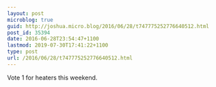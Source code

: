 ```yaml
---
layout: post
microblog: true
guid: http://joshua.micro.blog/2016/06/28/t747775252776640512.html
post_id: 35394
date: 2016-06-28T23:54:47+1100
lastmod: 2019-07-30T17:41:22+1100
type: post
url: /2016/06/28/t747775252776640512.html
---
```

Vote 1 for heaters this weekend.

